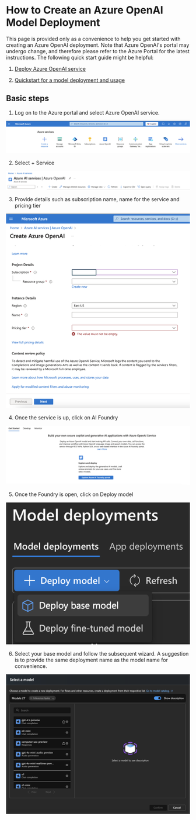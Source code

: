 # How to Create an Azure OpenAI Model Deployment

This page is provided only as a convenience to help you get started with creating an Azure OpenAI deployment.  Note that Azure OpenAI's portal may undergo change, and therefore please refer to the Azure Portal for the latest instructions.  The following quick start guide might be helpful: 

1. [Deploy Azure OpenAI service](https://learn.microsoft.com/en-us/azure/ai-services/openai/how-to/create-resource?pivots=web-portal)

2. [Quickstart for a model deployment and usage](https://learn.microsoft.com/en-us/azure/ai-services/openai/quickstart?tabs=command-line%2Ckeyless%2Ctypescript-keyless%2Cpython-new&pivots=programming-language-studio)

## Basic steps

1. Log on to the Azure portal and select Azure OpenAI service.

![OpenAI](../../img/1_azure.png)

2. Select + Service

![service](../../img/2_service.png)

3. Provide details such as subscription name, name for the service and pricing tier

![DEtails](../../img/3_details.png)

4. Once the service is up, click on AI Foundry

![foundry](../../img/4_foundry.png)

5. Once the Foundry is open, click on Deploy model

![deploy](../../img/5_deploy.png)

6. Select your base model and follow the subsequent wizard.  A suggestion is to provide the same deployment name as the model name for convenience.

![basemodel](../../img/6_basemodel.png)